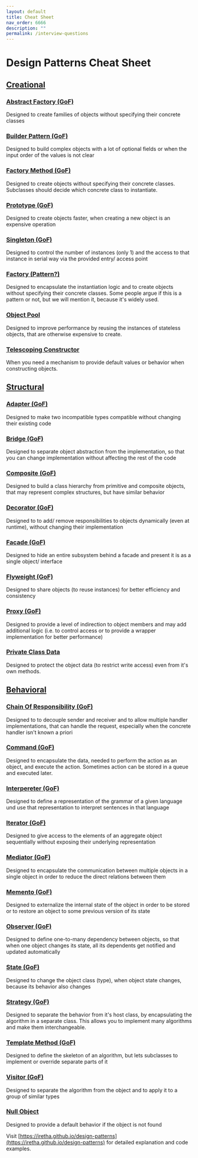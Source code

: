 ```yaml
---
layout: default
title: Cheat Sheet
nav_order: 6666
description: ""
permalink: /interview-questions
---
```



# Design Patterns Cheat Sheet

## [Creational](https://github.com/Iretha/design-patterns/tree/master/src/com/smdev/creational)

### [Abstract Factory (GoF)](https://iretha.github.io/design-patterns/creational/abstract-factory)

Designed to create families of objects without specifying their concrete classes

### [Builder Pattern (GoF)](https://iretha.github.io/design-patterns/creational/builder)

Designed to build complex objects with a lot of optional fields or when the input order of the values is not clear

### [Factory Method (GoF)](https://iretha.github.io/design-patterns/creational/factory-method)

Designed to create objects without specifying their concrete classes. Subclasses should decide which concrete class to instantiate.

### [Prototype (GoF)](https://iretha.github.io/design-patterns/creational/prototype)

Designed to create objects faster, when creating a new object is an expensive operation

### [Singleton (GoF)](https://iretha.github.io/design-patterns/creational/singleton)

Designed to control the number of instances (only 1) and the access to that instance in serial way via the provided entry/ access point

### [Factory (Pattern?)](https://iretha.github.io/design-patterns/creational/factory)

Designed to encapsulate the instantiation logic and to create objects without specifying their concrete classes.
Some people argue if this is a pattern or not, but we will mention it, because it's widely used.

### [Object Pool](https://iretha.github.io/design-patterns/creational/object-pool)

Designed to improve performance by reusing the instances of stateless objects, that are otherwise expensive to create.

### [Telescoping Constructor](https://iretha.github.io/design-patterns/creational/telescoping-constructor)

When you need a mechanism to provide default values or behavior when constructing objects. 

## [Structural](https://github.com/Iretha/design-patterns/tree/master/src/com/smdev/structural)

### [Adapter (GoF)](https://iretha.github.io/design-patterns/structural/adapter)

Designed to make two incompatible types compatible without changing their existing code

### [Bridge (GoF)](https://iretha.github.io/design-patterns/structural/bridge)

Designed to separate object abstraction from the implementation, so that you can change implementation without affecting the rest of the code

### [Composite (GoF)](https://iretha.github.io/design-patterns/structural/composite)

Designed to build a class hierarchy from primitive and composite objects, that may represent complex structures, but have similar behavior

### [Decorator (GoF)](https://iretha.github.io/design-patterns/structural/decorator)

Designed to to add/ remove responsibilities to objects dynamically (even at runtime), without changing their implementation

### [Facade (GoF)](https://iretha.github.io/design-patterns/structural/facade)

Designed to hide an entire subsystem behind a facade and present it is as a single object/ interface

### [Flyweight (GoF)](https://iretha.github.io/design-patterns/structural/flyweight)

Designed to share objects (to reuse instances) for better efficiency and consistency

### [Proxy (GoF)](https://iretha.github.io/design-patterns/structural/proxy)

Designed to provide a level of indirection to object members and may add additional logic (i.e. to control access or to provide a wrapper implementation for better performance)

### [Private Class Data](https://iretha.github.io/design-patterns/structural/private-class-data)

Designed to protect the object data (to restrict write access) even from it's own methods.

## [Behavioral](https://github.com/Iretha/design-patterns/tree/master/src/com/smdev/behavioral)

### [Chain Of Responsibility (GoF)](https://iretha.github.io/design-patterns/behavioral/chain-of-responsibility)

Designed to to decouple sender and receiver and to allow multiple handler implementations, that can handle the request, especially when the concrete handler isn't known a priori

### [Command (GoF)](https://iretha.github.io/design-patterns/behavioral/command)

Designed to encapsulate the data, needed to perform the action as an object, and execute the action. Sometimes action can be stored in a queue and executed later. 

### [Interpereter (GoF)](https://iretha.github.io/design-patterns/behavioral/command)

Designed to define a representation of the grammar of a given language und use that representation to interpret sentences in that language

### [Iterator (GoF)](https://iretha.github.io/design-patterns/behavioral/iterator)

Designed to give access to the elements of an aggregate object sequentially without exposing their underlying representation

### [Mediator (GoF)](https://iretha.github.io/design-patterns/behavioral/mediator)

Designed to encapsulate the communication between multiple objects in a single object in order to reduce the direct relations between them

### [Memento (GoF)](https://iretha.github.io/design-patterns/behavioral/memento)

Designed to externalize the internal state of the object in order to be stored or to restore an object to some previous version of its state

### [Observer (GoF)](https://iretha.github.io/design-patterns/behavioral/observer)

Designed to define one-to-many dependency between objects, so that when one object changes its state, all its dependents get notified and updated automatically

### [State (GoF)](https://iretha.github.io/design-patterns/behavioral/state)

Designed to change the object class (type), when object state changes, because its behavior also changes

### [Strategy (GoF)](https://iretha.github.io/design-patterns/behavioral/strategy)

Designed to separate the behavior from it's host class, by encapsulating the algorithm in a separate class. 
This allows you to implement many algorithms and make them interchangeable.

### [Template Method (GoF)](https://iretha.github.io/design-patterns/behavioral/template-method)

Designed to define the skeleton of an algorithm, but lets subclasses to implement or override separate parts of it

### [Visitor (GoF)](https://iretha.github.io/design-patterns/behavioral/visitor)

Designed to separate the algorithm from the object and to apply it to a group of similar types

### [Null Object](https://iretha.github.io/design-patterns/behavioral/null-object)

Designed to provide a default behavior if the object is not found




Visit [https://iretha.github.io/design-patterns](https://iretha.github.io/design-patterns)
for detailed explanation and code examples.